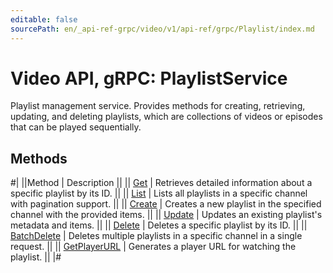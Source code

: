 ```yaml
---
editable: false
sourcePath: en/_api-ref-grpc/video/v1/api-ref/grpc/Playlist/index.md
---
```


# Video API, gRPC: PlaylistService

Playlist management service.
Provides methods for creating, retrieving, updating, and deleting playlists,
which are collections of videos or episodes that can be played sequentially.

## Methods

#|
||Method | Description ||
|| [Get](get.md) | Retrieves detailed information about a specific playlist by its ID. ||
|| [List](list.md) | Lists all playlists in a specific channel with pagination support. ||
|| [Create](create.md) | Creates a new playlist in the specified channel with the provided items. ||
|| [Update](update.md) | Updates an existing playlist's metadata and items. ||
|| [Delete](delete.md) | Deletes a specific playlist by its ID. ||
|| [BatchDelete](batchDelete.md) | Deletes multiple playlists in a specific channel in a single request. ||
|| [GetPlayerURL](getPlayerURL.md) | Generates a player URL for watching the playlist. ||
|#